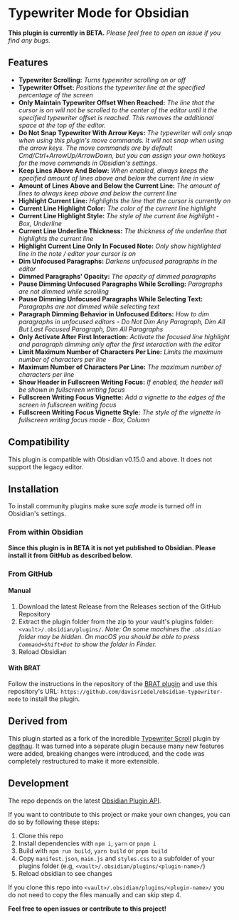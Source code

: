 # Typewriter Mode for Obsidian

**This plugin is currently in BETA.** _Please feel free to open an issue if you find any bugs._

## Features

- **Typewriter Scrolling:** _Turns typewriter scrolling on or off_
- **Typewriter Offset:** _Positions the typewriter line at the specified percentage of the screen_
- **Only Maintain Typewriter Offset When Reached:** _The line that the cursor is on will not be scrolled to the center of the editor until it the specified typewriter offset is reached. This removes the additional space at the top of the editor._
- **Do Not Snap Typewriter With Arrow Keys:** _The typewriter will only snap when using this plugin's move commands. It will not snap when using the arrow keys. The move commands are by default Cmd/Ctrl+ArrowUp/ArrowDown, but you can assign your own hotkeys for the move commands in Obsidian's settings._
- **Keep Lines Above And Below:** _When enabled, always keeps the specified amount of lines above and below the current line in view_
- **Amount of Lines Above and Below the Current Line:** _The amount of lines to always keep above and below the current line_
- **Highlight Current Line:** _Highlights the line that the cursor is currently on_
- **Current Line Highlight Color:** _The color of the current line highlight_
- **Current Line Highlight Style:** _The style of the current line highlight_ - _Box, Underline_
- **Current Line Underline Thickness:** _The thickness of the underline that highlights the current line_
- **Highlight Current Line Only In Focused Note:** _Only show highlighted line in the note / editor your cursor is on_
- **Dim Unfocused Paragraphs:** _Darkens unfocused paragraphs in the editor_
- **Dimmed Paragraphs' Opacity:** _The opacity of dimmed paragraphs_
- **Pause Dimming Unfocused Paragraphs While Scrolling:** _Paragraphs are not dimmed while scrolling_
- **Pause Dimming Unfocused Paragraphs While Selecting Text:** _Paragraphs are not dimmed while selecting text_
- **Paragraph Dimming Behavior in Unfocused Editors:** _How to dim paragraphs in unfocused editors_ - _Do Not Dim Any Paragraph, Dim All But Last Focused Paragraph, Dim All Paragraphs_
- **Only Activate After First Interaction:** _Activate the focused line highlight and paragraph dimming only after the first interaction with the editor_
- **Limit Maximum Number of Characters Per Line:** _Limits the maximum number of characters per line_
- **Maximum Number of Characters Per Line:** _The maximum number of characters per line_
- **Show Header in Fullscreen Writing Focus:** _If enabled, the header will be shown in fullscreen writing focus_
- **Fullscreen Writing Focus Vignette:** _Add a vignette to the edges of the screen in fullscreen writing focus_
- **Fullscreen Writing Focus Vignette Style:** _The style of the vignette in fullscreen writing focus mode_ - _Box, Column_

## Compatibility

This plugin is compatible with Obsidian v0.15.0 and above. It does not support the legacy editor.

## Installation

To install community plugins make sure _safe mode_ is turned off in Obsidian's settings.

### From within Obsidian

**Since this plugin is in BETA it is not yet published to Obsidian. Please install it from GitHub as described below.**

<!---
You can activate this plugin within Obsidian by doing the following:

- Go to Settings > Community Plugins > Browse
- Search for "Typewriter Mode"
- Click Install
- Click Enable
--->

### From GitHub

#### Manual

1. Download the latest Release from the Releases section of the GitHub Repository
2. Extract the plugin folder from the zip to your vault's plugins folder: `<vault>/.obsidian/plugins/`. _Note: On some machines the `.obsidian` folder may be hidden. On macOS you should be able to press `Command+Shift+Dot` to show the folder in Finder._
3. Reload Obsidian

#### With BRAT

Follow the instructions in the repository of the [BRAT plugin](https://github.com/TfTHacker/obsidian42-brat#Quick-Guide-for-using-BRAT) and use this repository's URL: `https://github.com/davisriedel/obsidian-typewriter-mode` to install the plugin.

## Derived from

This plugin started as a fork of the incredible [Typewriter Scroll](https://github.com/deathau/cm-typewriter-scroll-obsidian) plugin by [deathau](https://github.com/deathau). It was turned into a separate plugin because many new features were added, breaking changes were introduced, and the code was completely restructured to make it more extensible.

## Development

The repo depends on the latest [Obsidian Plugin API](https://github.com/obsidianmd/obsidian-api).

If you want to contribute to this project or make your own changes, you can do so by following these steps:

1. Clone this repo
2. Install dependencies with `npm i`, `yarn` or `pnpm i`
3. Build with `npm run build`, `yarn build` or `pnpm build`
4. Copy `manifest.json`, `main.js` and `styles.css` to a subfolder of your plugins folder (e.g, `<vault>/.obsidian/plugins/<plugin-name>/`)
5. Reload obsidian to see changes

If you clone this repo into `<vault>/.obsidian/plugins/<plugin-name>/` you do not need to copy the files manually and can skip step 4.

**Feel free to open issues or contribute to this project!**
